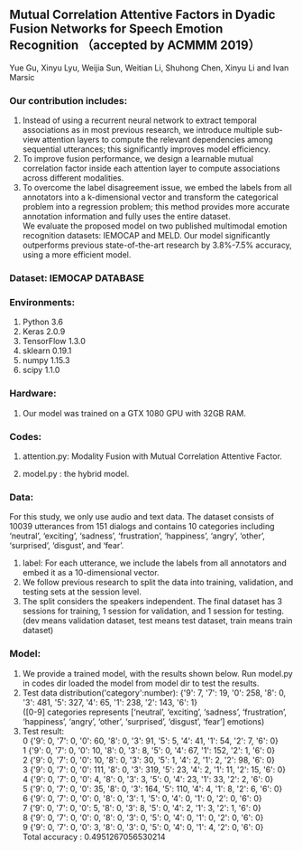 ## Mutual Correlation Attentive Factors in Dyadic Fusion Networks for Speech Emotion Recognition  （accepted by ACMMM 2019）
Yue Gu, Xinyu Lyu, Weijia Sun, Weitian Li, Shuhong Chen, Xinyu Li and Ivan Marsic  
### Our contribution includes:
1. Instead of using a recurrent neural network to extract temporal associations as in most previous research, we introduce multiple sub-view attention layers to compute the relevant dependencies among sequential utterances; this significantly improves model efficiency.   
2. To improve fusion performance, we design a learnable mutual correlation factor inside each attention layer to compute associations across different modalities.   
3. To overcome the label disagreement issue, we embed the labels from all annotators into a k-dimensional vector and transform the categorical problem into a regression problem; this method provides more accurate annotation information and fully uses the entire dataset.  
   We evaluate the proposed model on two published multimodal emotion recognition datasets: IEMOCAP and MELD. Our model significantly outperforms previous state-of-the-art research by 3.8%-7.5% accuracy, using a more efficient model.  

### Dataset: IEMOCAP DATABASE

### Environments:
  1. Python 3.6
  2. Keras 2.0.9
  3. TensorFlow 1.3.0
  4. sklearn 0.19.1
  5. numpy 1.15.3
  6. scipy 1.1.0
### Hardware:
  1. Our model was trained on a GTX 1080 GPU with 32GB RAM.
  
### Codes: 

  1. attention.py: Modality Fusion with Mutual Correlation Attentive Factor.

  2. model.py : the hybrid model.

### Data:  
For this study, we only use audio and text data. The dataset consists of 10039 utterances from 151 dialogs and contains 10 categories including ‘neutral’, ‘exciting’, ‘sadness’, ‘frustration’, ‘happiness’, ‘angry’, ‘other’, ‘surprised’, ‘disgust’, and ‘fear’. 
  1. label:  For each utterance, we include the labels from all annotators and embed it as a 10-dimensional vector. 
  2. We follow previous research to split the data into training, validation, and testing sets at the session level. 
  3. The split considers the speakers independent. The final dataset has 3 sessions for training, 1 session for validation, and 1 session for testing.
     (dev means validation dataset, test means test dataset, train means train dataset)
     
### Model:  
   1. We provide a trained model, with the results shown below. Run model.py in codes dir loaded the model from model dir to test the results.   
   2. Test data distribution('category':number):
{'9': 7, '7': 19, '0': 258, '8': 0, '3': 481, '5': 327, '4': 65, '1': 238, '2': 143, '6': 1}   
([0-9] categories represents [‘neutral’, ‘exciting’, ‘sadness’, ‘frustration’, ‘happiness’, ‘angry’, ‘other’, ‘surprised’, ‘disgust’, ‘fear’] emotions)  
   3. Test result:   
0 {'9': 0, '7': 0, '0': 60, '8': 0, '3': 91, '5': 5, '4': 41, '1': 54, '2': 7, '6': 0}  
1 {'9': 0, '7': 0, '0': 10, '8': 0, '3': 8, '5': 0, '4': 67, '1': 152, '2': 1, '6': 0}  
2 {'9': 0, '7': 0, '0': 10, '8': 0, '3': 30, '5': 1, '4': 2, '1': 2, '2': 98, '6': 0}  
3 {'9': 0, '7': 0, '0': 111, '8': 0, '3': 319, '5': 23, '4': 2, '1': 11, '2': 15, '6': 0}  
4 {'9': 0, '7': 0, '0': 4, '8': 0, '3': 3, '5': 0, '4': 23, '1': 33, '2': 2, '6': 0}  
5 {'9': 0, '7': 0, '0': 35, '8': 0, '3': 164, '5': 110, '4': 4, '1': 8, '2': 6, '6': 0}  
6 {'9': 0, '7': 0, '0': 0, '8': 0, '3': 1, '5': 0, '4': 0, '1': 0, '2': 0, '6': 0}  
7 {'9': 0, '7': 0, '0': 5, '8': 0, '3': 8, '5': 0, '4': 2, '1': 3, '2': 1, '6': 0}  
8 {'9': 0, '7': 0, '0': 0, '8': 0, '3': 0, '5': 0, '4': 0, '1': 0, '2': 0, '6': 0}  
9 {'9': 0, '7': 0, '0': 3, '8': 0, '3': 0, '5': 0, '4': 0, '1': 4, '2': 0, '6': 0}  
Total accuracy : 0.4951267056530214    
